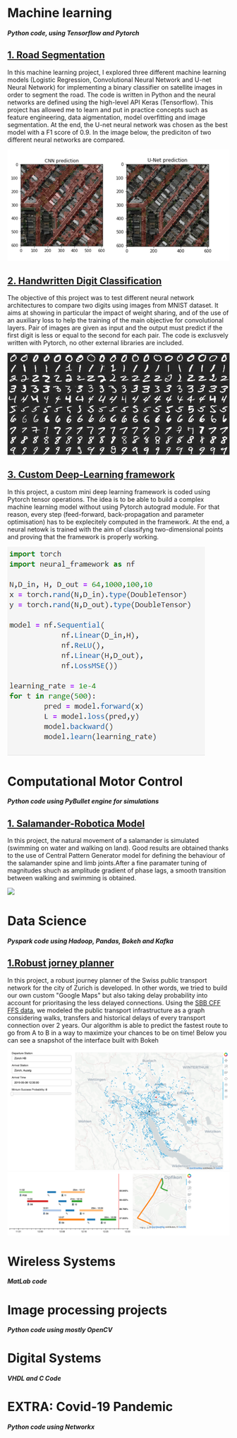 # Machine learning 
#### *Python code, using Tensorflow and Pytorch*


## [1. Road Segmentation](https://github.com/emdezla/projetRoadSegmentation)

In this machine learning project, I explored three different machine learning models (Logistic Regression, Convolutional Neural Network and U-net Neural Network) for implementing a binary classifier on satellite images in order to segment the road. The code is written in Python and the neural networks are defined using the high-level API Keras (Tensorflow). This project has allowed me to learn and put in practice concepts such as feature engineering, data aigmentation, model overfitting and image segmentation. At the end, the U-net neural network was chosen as the best model with a F1 score of 0.9. In the image below, the prediciton of two different neural networks are compared. 

![](/images/road_segmentation.PNG)


## [2. Handwritten Digit Classification](https://github.com/emdezla/DeepLearning/tree/master/ConvolutionalNNs)

The objective of this project was to test different neural network architectures to compare two digits using images from MNIST dataset. It aims at showing in particular the impact of weight sharing, and of the use of an auxiliary loss to help the training of the main objective for convolutional layers. Pair of images are given as input and the output must predict if the first digit is less or equal to the second for each pair. The code is exclusvely written with Pytorch, no other external libraries are included. 

![](/images/digit_classification.png)


## [3. Custom Deep-Learning framework](https://github.com/emdezla/DeepLearning/tree/master/NeuralFramework)

In this project, a custom mini deep learning framework is coded using Pytorch tensor operations. The idea is to be able to build a complex machine learning model without using Pytorch autograd module. For that reason, every step (feed-forward, back-propagation and parameter optimisation) has to be explecitely computed in the framework. At the end, a neural netowk is trained with the aim of classifyng two-dimensional points and proving that the framework is properly working.

![](/images/neural_framework.PNG)

# Computational Motor Control
#### *Python code using PyBullet engine for simulations*

## [1. Salamander-Robotica Model](https://github.com/emdezla/SalamanderModel)
In this project, the natural movement of a salamander is simulated (swimming on water and walking on land). Good results are obtained thanks to the use of Central Pattern Generator model for defining the behaviour of the salamander spine and limb joints.After a fine paramater tuning of magnitudes shuch as amplitude gradient of phase lags, a smooth transition between walking and swimming is obtained.

![](/images/simulation_final.gif)

# Data Science
#### *Pyspark code using Hadoop, Pandas, Bokeh and Kafka*

## [1.Robust jorney planner](https://github.com/emdezla/journey_planner)

In this project, a robust journey planner of the Swiss public transport network for the city of Zurich is developed. In other words, we tried to build our own custom "Google Maps" but also taking delay probability into account for prioritasing the less delayed connections. Using the [SBB CFF FFS data](https://opentransportdata.swiss/en/), we modeled the public transport infrastructure as a graph considering walks, transfers and historical delays of every transport connection over 2 years. Our algorithm is able to predict the fastest route to go from A to B in a way to maximize your chances to be on time! Below you can see a snapshot of the interface built with Bokeh

![](images/journey_planner.png)
![](images/journey_visualization.png)


# Wireless Systems
#### *MatLab code*

# Image processing projects
#### *Python code using mostly OpenCV*

# Digital Systems
#### *VHDL and C Code*

# EXTRA: Covid-19 Pandemic
#### *Python code using Networkx*





